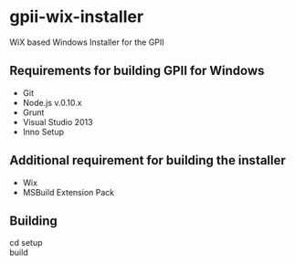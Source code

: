 gpii-wix-installer
==================

WiX based Windows Installer for the GPII

Requirements for building GPII for Windows
------------------------------------------
- Git
- Node.js v.0.10.x
- Grunt
- Visual Studio 2013
- Inno Setup

Additional requirement for building the installer
-------------------------------------------------
- Wix
- MSBuild Extension Pack

Building
--------
cd setup  
build

